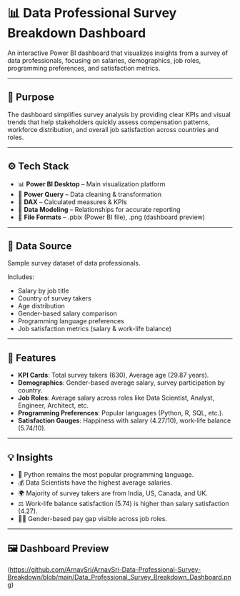 # 📊 Data Professional Survey Breakdown Dashboard

An interactive Power BI dashboard that visualizes insights from a survey of data professionals, focusing on salaries, demographics, job roles, programming preferences, and satisfaction metrics.

---

## 📝 Purpose

The dashboard simplifies survey analysis by providing clear KPIs and visual trends that help stakeholders quickly assess compensation patterns, workforce distribution, and overall job satisfaction across countries and roles.

---

## ⚙️ Tech Stack

* 📊 **Power BI Desktop** – Main visualization platform
* 📂 **Power Query** – Data cleaning & transformation
* 🧮 **DAX** – Calculated measures & KPIs
* 📝 **Data Modeling** – Relationships for accurate reporting
* 📁 **File Formats** – .pbix (Power BI file), .png (dashboard preview)

---

## 📂 Data Source

Sample survey dataset of data professionals.

Includes:

* Salary by job title
* Country of survey takers
* Age distribution
* Gender-based salary comparison
* Programming language preferences
* Job satisfaction metrics (salary & work-life balance)

---

## 🌟 Features

* **KPI Cards**: Total survey takers (630), Average age (29.87 years).
* **Demographics**: Gender-based average salary, survey participation by country.
* **Job Roles**: Average salary across roles like Data Scientist, Analyst, Engineer, Architect, etc.
* **Programming Preferences**: Popular languages (Python, R, SQL, etc.).
* **Satisfaction Gauges**: Happiness with salary (4.27/10), work-life balance (5.74/10).

---

## 💡 Insights

* 🚀 Python remains the most popular programming language.
* 💰 Data Scientists have the highest average salaries.
* 🌍 Majority of survey takers are from India, US, Canada, and UK.
* ⚖️ Work-life balance satisfaction (5.74) is higher than salary satisfaction (4.27).
* 👩‍💻 Gender-based pay gap visible across job roles.

---

## 🖼️ Dashboard Preview 
(https://github.com/ArnavSri/ArnavSri-Data-Professional-Survey-Breakdown/blob/main/Data_Professional_Survey_Breakdown_Dashboard.png)


